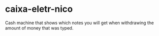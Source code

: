 # caixa-eletr-nico
Cash machine that shows which notes you will get when withdrawing the amount of money that was typed. 
